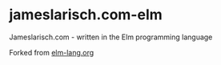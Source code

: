 jameslarisch.com-elm
====================

Jameslarisch.com - written in the Elm programming language

Forked from [elm-lang.org](https://github.com/elm-lang/elm-lang.org)
